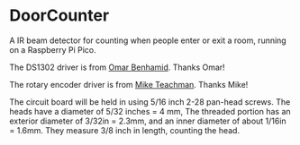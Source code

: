 # DoorCounter
A IR beam detector for counting when people enter or exit a room, running on a Raspberry Pi Pico.

The DS1302 driver is from [Omar Benhamid](https://github.com/omarbenhamid/micropython-ds1302-rtc). Thanks Omar!

The rotary encoder driver is from [Mike Teachman](https://github.com/miketeachman/micropython-rotary). Thanks Mike!

The circuit board will be held in using 5/16 inch 2-28 pan-head screws. The heads have a diameter of 5/32 inches = 4 mm, The threaded portion has an exterior diameter of 3/32in = 2.3mm, and an inner diameter of about 1/16in = 1.6mm. They measure 3/8 inch in length, counting the head.